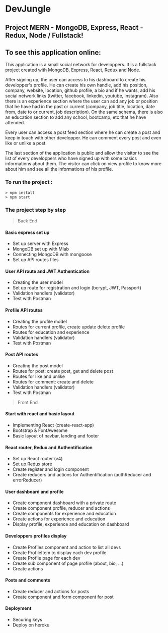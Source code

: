 # DevJungle

## Project MERN - MongoDB, Express, React - Redux, Node / Fullstack!

## To see this application online:

This application is a small social network for developpers.
It is a fullstack project created with MongoDB, Express, React, Redux and Node.

After signing up, the user can access to his dashboard to create his developper's profile.
He can create his own handle, add his position, company, website, location, github profile, a bio and if he wants, add his social network links (twitter, facebook, linkedin, youtube, instagram).
Also there is an experience section where the user can add any job or position that he have had in the past or current (company, job title, location, date from, date to or current, job description).
On the same schema, there is also an education section to add any school, bootcamp, etc that he have attended.

Every user can access a post feed section where he can create a post and keep in touch with other developper.
He can comment every post and even like or unlike a post.

The last section of the application is public and allow the visitor to see the list of every developpers who have signed up with some basics informations about them. The visitor can click on view profile to know more about him and see all the informations of his profile.

### To run the project :

```
> npm install
> npm start
```

### The project step by step

> Back End

#### Basic express set up

- Set up server with Express
- MongoDB set up with Mlab
- Connecting MongoDB with mongoose
- Set up API routes files

#### User API route and JWT Authentication

- Creating the user model
- Set up route for registration and login (bcrypt, JWT, Passport)
- Validation handlers (validator)
- Test with Postman

#### Profile API routes

- Creating the profile model
- Routes for current profile, create update delete profile
- Routes for education and experience
- Validation handlers (validator)
- Test with Postman

#### Post API routes

- Creating the post model
- Routes for post: create post, get and delete post
- Routes for like and unlike
- Routes for comment: create and delete
- Validation handlers (validator)
- Test with Postman

> Front End

#### Start with react and basic layout

- Implementing React (create-react-app)
- Bootstrap & FontAwesome
- Basic layout of navbar, landing and footer

#### React router, Redux and Authentification

- Set up React router (v4)
- Set up Redux store
- Create register and login component
- Create reducers and actions for Authentification (authReducer and errorReducer)

#### User dashboard and profile

- Create component dashboard with a private route
- Create component profile, reducer and actions
- Create components for experience and education
- Create actions for experience and education
- Display profile, experience and education on dashboard

#### Developpers profiles display

- Create Profiles component and action to list all devs
- Create ProfileItem to display each dev profile
- Create Profile page for each dev
- Create sub component of page profile (about, bio, ...)
- Create actions

#### Posts and comments

- Create reducer and actions for posts
- Create component and form component for post

#### Deployment

- Securing keys
- Deploy on heroku
